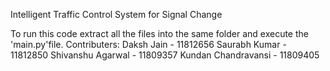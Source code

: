 Intelligent Traffic Control System for Signal Change

To run this code extract all the files into the same folder and execute the 'main.py'file.
Contributers:
  Daksh Jain - 11812656
  Saurabh Kumar - 11812850
  Shivanshu Agarwal - 11809357
  Kundan Chandravansi - 11809405
